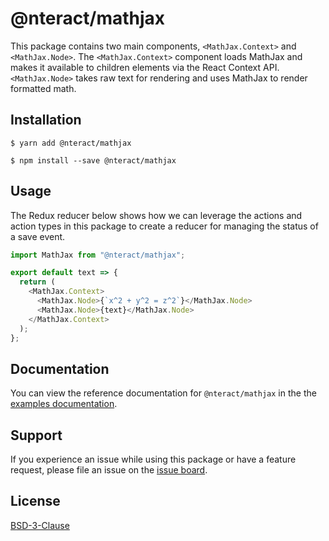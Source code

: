 # @nteract/mathjax

This package contains two main components, `<MathJax.Context>` and `<MathJax.Node>`. The `<MathJax.Context>` component loads MathJax and makes it available to children elements via the React Context API. `<MathJax.Node>` takes raw text for rendering and uses MathJax to render formatted math.

## Installation

```
$ yarn add @nteract/mathjax
```

```
$ npm install --save @nteract/mathjax
```

## Usage

The Redux reducer below shows how we can leverage the actions and action types in this package to create a reducer for managing the status of a save event.

```javascript
import MathJax from "@nteract/mathjax";

export default text => {
  return (
    <MathJax.Context>
      <MathJax.Node>{`x^2 + y^2 = z^2`}</MathJax.Node>
      <MathJax.Node>{text}</MathJax.Node>
    </MathJax.Context>
  );
};
```

## Documentation

You can view the reference documentation for `@nteract/mathjax` in the the [examples documentation](./examples.md).

## Support

If you experience an issue while using this package or have a feature request, please file an issue on the [issue board](https://github.com/nteract/mathjax/issues/new/choose).

## License

[BSD-3-Clause](https://choosealicense.com/licenses/bsd-3-clause/)
